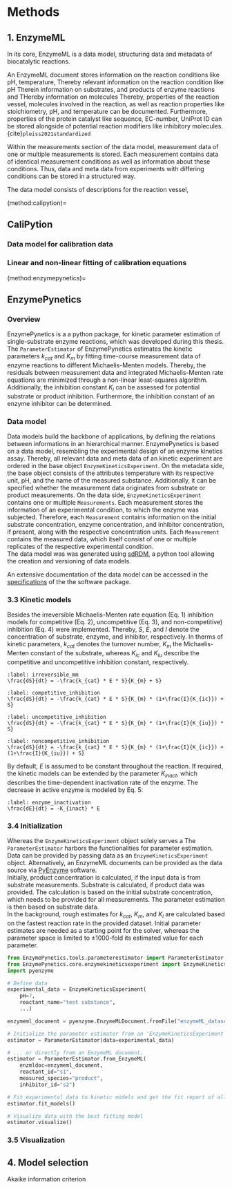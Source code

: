 # Methods

## 1. EnzymeML

In its core, EnzymeML is a data model, structuring data and metadata of biocatalytic reactions.

An EnzymeML document stores information on the reaction conditions like pH, temperature,
Thereby relevant information on the reaction condition like pH
Therein information on
substrates, and products of enzyme reactions and
THereby information on molecules
Thereby, properties of the reaction vessel, molecules involved in the reaction, as well as reaction properties like stoichiometry, pH, and temperature can be documented. Furthermore, properties of the protein catalyst like sequence, EC-number, UniProt ID can be stored alongside of potential reaction modifiers like inhibitory molecules. {cite}`pleiss2021standardized`

Within the measurements section of the data model, measurement data of one or multiple measurements is stored. Each measurement contains data of identical measurement conditions as well as information about these conditions. Thus, data and meta data from experiments with differing conditions can be stored in a structured way.

The data model consists of descriptions for the reaction vessel,

(method:calipytion)=

## CaliPytion

### Data model for calibration data

### Linear and non-linear fitting of calibration equations

(method:enzymepynetics)=

## EnzymePynetics

### Overview

EnzymePynetics is a a python package, for kinetic parameter estimation of single-substrate enzyme reactions, which was developed during this thesis. The `ParameterEstimator` of EnzymePynetics estimates the kinetic parameters $k_{cat}$ and $K_{m}$ by fitting time-course measurement data of enzyme reactions to different Michaelis-Menten models. Thereby, the residuals between measurement data and integrated Michaelis-Menten rate equations are minimized through a non-linear least-squares algorithm. Additionally, the inhibition constant $K_{i}$ can be assessed for potential substrate or product inhibition. Furthermore, the inhibition constant of an enzyme inhibitor can be determined.

### Data model

Data models build the backbone of applications, by defining the relations between informations in an hierarchical manner.
EnzymePynetics is based on a data model, resembling the experimental design of an enzyme kinetics assay. Thereby, all relevant data and meta data of an kinetic experiment are ordered in the base object `EnzymeKineticsExperiment`. On the metadata side, the base object consists of the attributes temperature with its respective unit, pH, and the name of the measured substance. Additionally, it can be specified whether the measurement data originates from substrate or product measurements. On the data side, `EnzymeKineticsExperiment` contains one or multiple `Measurements`. Each measurement stores the information of an experimental condition, to which the enzyme was subjected. Therefore, each `Measurement` contains information on the initial substrate concentration, enzyme concentration, and inhibitor concentration, if present, along with the respective concentration units. Each `Measurement` contains the measured data, which itself consist of one or multiple replicates of the respective experimental condition.  
The data model was was generated using [sdRDM](https://github.com/JR-1991/software-driven-rdm), a python tool allowing the creation and versioning of data models.

An extensive documentation of the data model can be accessed in the [specifications](https://github.com/haeussma/EnzymePynetics/blob/main/specifications/EnzymeKinetics.md) of the the software package.

### 3.3 Kinetic models

Besides the irreversible Michaelis-Menten rate equation (Eq. 1) inhibition models for competitive (Eq. 2), uncompetitive (Eq. 3), and non-competitive) inhibition (Eq. 4) were implemented. Thereby, $S$, $E$, and $I$ denote the concentration of substrate, enzyme, and inhibitor, respectively. In therms of kinetic parameters, $k_{cat}$ denotes the turnover number, $K_{m}$ the Michaelis-Menten constant of the substrate, whereas $K_{ic}$ and $K_{iu}$ describe the competitive and uncompetitive inhibition constant, respectively.

```{math}
:label: irreversible_mm
\frac{dS}{dt} = -\frac{k_{cat} * E * S}{K_{m} + S}
```

```{math}
:label: competitive_inhibition
\frac{dS}{dt} = -\frac{k_{cat} * E * S}{K_{m} * (1+\frac{I}{K_{ic}}) + S}
```

```{math}
:label: uncompetitive_inhibition
\frac{dS}{dt} = -\frac{k_{cat} * E * S}{K_{m} * (1+\frac{I}{K_{iu}}) * S}
```

```{math}
:label: noncompetitive_inhibition
\frac{dS}{dt} = -\frac{k_{cat} * E * S}{K_{m} * (1+\frac{I}{K_{ic}}) + (1+\frac{I}{K_{iu}}) + S}
```

By default, $E$ is assumed to be constant throughout the reaction. If required, the kinetic models can be extended by the parameter $K_{inact}$, which describes the time-dependent inactivation rate of the enzyme. The decrease in active enzyme is modeled by Eq. 5:

```{math}
:label: enzyme_inactivation
\frac{dE}{dt} = -K_{inact} * E
```

### 3.4 Initialization

Whereas the `EnzymeKineticsExperiment` object solely serves a
The `ParameterEstimator` harbors the functionalities for parameter estimation. Data can be provided by passing data as an `EnzymeKineticsExperiment` object. Alternatively, an EnzymeML documents can be provided as the data source via [PyEnzyme](https://github.com/EnzymeML/PyEnzyme) software.  
Initially, product concentration is calculated, if the input data is from substrate measurements. Substrate is calculated, if product data was provided. The calculation is based on the initial substrate concentration, which needs to be provided for all measurements. The parameter estimation is then based on substrate data.  
In the background, rough estimates for $k_{cat}$, $K_{m}$, and $K_{i}$ are calculated based on the fastest reaction rate in the provided dataset. Initial parameter estimates are needed as a starting point for the solver, whereas the parameter space is limited to ±1000-fold its estimated value for each parameter.

```python
from EnzymePynetics.tools.parameterestimator import ParameterEstimator
from EnzymePynetics.core.enzymekineticsexperiment import EnzymeKineticsExperiment
import pyenzyme

# Define data
experimental_data = EnzymeKineticsExperiment(
    pH=7,
    reactant_name="test substance",
    ...)

enzymeml_document = pyenzyme.EnzymeMLDocument.fromFile("enzymeML_dataset.omex")

# Initialize the parameter estimator from an 'EnzymeKineticsExperiment' instance
estimator = ParameterEstimator(data=experimental_data)

# ... or directly from an EnzymeML document.
estimator = ParameterEstimator.from_EnzymeML(
    enzmldoc=enzymeml_document,
    reactant_id="s1",
    measured_species="product",
    inhibitor_id="s2")

# Fit experimental data to kinetic models and get the fit report of all models
estimator.fit_models()

# Visualize data with the best fitting model
estimator.visualize()
```

### 3.5 Visualization

## 4. Model selection

Akaike information criterion
